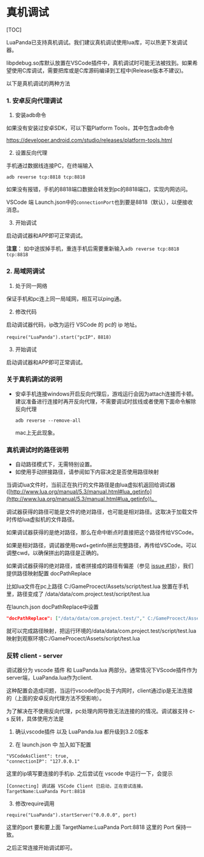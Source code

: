 # 真机调试

[TOC]

LuaPanda已支持真机调试。我们建议真机调试使用lua库，可以热更下发调试器。

libpdebug.so库默认放置在VSCode插件中，真机调试时可能无法被找到。如果希望使用C库调试，需要把库或是C库源码编译到工程中(Release版本不建议)。

以下是真机调试的两种方法

### 1. 安卓反向代理调试

1. 安装adb命令

如果没有安装过安卓SDK，可以下载Platform Tools，其中包含adb命令

https://developer.android.com/studio/releases/platform-tools.html

2. 设置反向代理

手机通过数据线连接PC，在终端输入

```
adb reverse tcp:8818 tcp:8818
```

如果没有报错，手机的8818端口数据会转发到pc的8818端口，实现内网访问。

VSCode 端 Launch.json中的`connectionPort`也到要是8818（默认），以便接收消息。

3. 开始调试

启动调试器和APP即可正常调试。



**注意**： 如中途拔掉手机，重连手机后需要重新输入`adb reverse tcp:8818 tcp:8818`



### 2. 局域网调试

1. 处于同一网络

保证手机和pc连上同一局域网，相互可以ping通。

2. 修改代码

启动调试器代码，ip改为运行 VSCode 的 pc的 ip 地址。

```
require("LuaPanda").start("pcIP"，8818)
```

3. 开始调试

启动调试器和APP即可正常调试。



### 关于真机调试的说明

+ 安卓手机连接windows开启反向代理后，游戏运行会因为attach连接而卡顿。建议准备进行连接时再开反向代理，不需要调试时拔线或者使用下面命令解除反向代理

  ```
  adb reverse --remove-all
  ```

  mac上无此现象。



### 真机调试时的路径说明

+ 自动路径模式下，无需特别设置。
+ 如使用手动拼接路径，请参阅如下内容决定是否使用路径映射

当调试lua文件时，当前正在执行的文件路径是由lua虚拟机返回给调试器([http://www.lua.org/manual/5.3/manual.html#lua_getinfo](http://www.lua.org/manual/5.3/manual.html#lua_getinfo))。

调试器获得的路径可能是文件的绝对路径，也可能是相对路径。这取决于加载文件时传给lua虚拟机的文件路径。

如果调试器获得的是绝对路径，那么在命中断点时直接把这个路径传给VSCode。

如果是相对路径，调试器使用cwd+getinfo拼出完整路径，再传给VSCode。可以调整cwd，以确保拼出的路径是正确的。

如果调试器获得的绝对路径，或者拼接成的路径有偏差（参见 [issue #18](https://github.com/Tencent/LuaPanda/issues/18)），我们提供路径映射配置 docPathReplace

比如lua文件在pc上路径 		 C:/GameProcect/Assets/script/test.lua
放置在手机里，路径变成了 	/data/data/com.project.test/script/test.lua

在launch.json docPathReplace中设置

```json
"docPathReplace": ["/data/data/com.project.test/"," C:/GameProcect/Assets/"]
```

就可以完成路径映射，把运行环境的/data/data/com.project.test/script/test.lua映射到观察环境C:/GameProcect/Assets/script/test.lua



### 反转 client - server

调试器分为 vscode 插件 和 LuaPanda.lua 两部分。通常情况下VScode插件作为server端，LuaPanda.lua作为client.

这种配置会造成问题，当运行vscode的pc处于内网时，client通过ip是无法连接的（上面的安卓反向代理方法不受影响）。

为了解决在不使用反向代理，pc处理内网导致无法连接的的情况。调试器支持 c-s 反转，具体使用方法是

1. 确认vscode插件 以及 LuaPanda.lua 都升级到3.2.0版本

2. 在 launch.json 中 加入如下配置

```
"VSCodeAsClient": true,
"connectionIP": "127.0.0.1"
```

这里的ip填写要连接的手机ip.   之后尝试在 vscode 中运行一下，会提示

```
[Connecting] 调试器 VSCode Client 已启动，正在尝试连接。  TargetName:LuaPanda Port:8818
```

3. 修改require调用

```
require("LuaPanda").startServer("0.0.0.0", port)
```

这里的port 要和要上面 TargetName:LuaPanda Port:8818 这里的 Port 保持一致。

之后正常连接开始调试即可。



